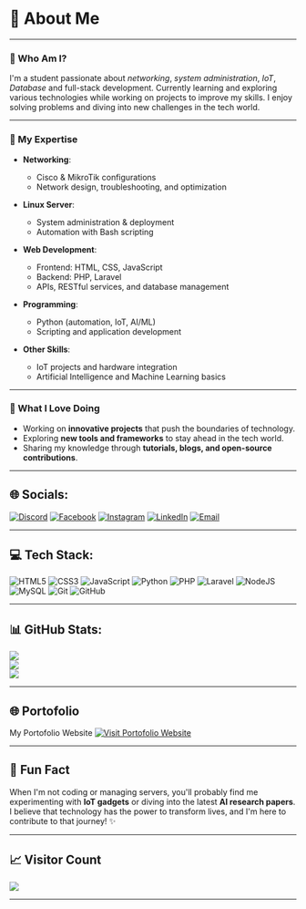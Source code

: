 # 💫 About Me

---

### 🚀 Who Am I?
I'm a student passionate about *networking*, *system administration*, *IoT*, *Database* and full-stack development. Currently learning and exploring various technologies while working on projects to improve my skills. I enjoy solving problems and diving into new challenges in the tech world.

---

### 🔧 My Expertise

- **Networking**:  
  - Cisco & MikroTik configurations  
  - Network design, troubleshooting, and optimization  

- **Linux Server**:  
  - System administration & deployment  
  - Automation with Bash scripting  

- **Web Development**:  
  - Frontend: HTML, CSS, JavaScript  
  - Backend: PHP, Laravel  
  - APIs, RESTful services, and database management  

- **Programming**:  
  - Python (automation, IoT, AI/ML)  
  - Scripting and application development  

- **Other Skills**:  
  - IoT projects and hardware integration  
  - Artificial Intelligence and Machine Learning basics  

---

### 🌟 What I Love Doing
- Working on **innovative projects** that push the boundaries of technology.  
- Exploring **new tools and frameworks** to stay ahead in the tech world.  
- Sharing my knowledge through **tutorials, blogs, and open-source contributions**.  

---

## 🌐 Socials:
[![Discord](https://img.shields.io/badge/Discord-%237289DA.svg?logo=discord&logoColor=white)](https://discord.gg/Nabiluuy) 
[![Facebook](https://img.shields.io/badge/Facebook-%231877F2.svg?logo=Facebook&logoColor=white)](https://facebook.com/SurademPddm) 
[![Instagram](https://img.shields.io/badge/Instagram-%23E4405F.svg?logo=Instagram&logoColor=white)](https://instagram.com/lafiete73) 
[![LinkedIn](https://img.shields.io/badge/LinkedIn-%230077B5.svg?logo=linkedin&logoColor=white)](https://linkedin.com/in/AndhikaAugustFarnaz) 
[![Email](https://img.shields.io/badge/Email-D14836?logo=gmail&logoColor=white)](mailto:augustandhika263@gmail.com) 

---

## 💻 Tech Stack:
![HTML5](https://img.shields.io/badge/html5-%23E34F26.svg?style=for-the-badge&logo=html5&logoColor=white) 
![CSS3](https://img.shields.io/badge/css3-%231572B6.svg?style=for-the-badge&logo=css3&logoColor=white) 
![JavaScript](https://img.shields.io/badge/javascript-%23323330.svg?style=for-the-badge&logo=javascript&logoColor=%23F7DF1E) 
![Python](https://img.shields.io/badge/python-3670A0?style=for-the-badge&logo=python&logoColor=ffdd54) 
![PHP](https://img.shields.io/badge/php-%23777BB4.svg?style=for-the-badge&logo=php&logoColor=white) 
![Laravel](https://img.shields.io/badge/laravel-%23FF2D20.svg?style=for-the-badge&logo=laravel&logoColor=white) 
![NodeJS](https://img.shields.io/badge/node.js-6DA55F?style=for-the-badge&logo=node.js&logoColor=white) 
![MySQL](https://img.shields.io/badge/mysql-4479A1.svg?style=for-the-badge&logo=mysql&logoColor=white) 
![Git](https://img.shields.io/badge/git-%23F05033.svg?style=for-the-badge&logo=git&logoColor=white) 
![GitHub](https://img.shields.io/badge/github-%23121011.svg?style=for-the-badge&logo=github&logoColor=white)

---

## 📊 GitHub Stats:

![](https://github-readme-stats.vercel.app/api?username=dhikdhiks&theme=dark&hide_border=false&include_all_commits=false&count_private=false)<br/>
![](https://github-readme-streak-stats.herokuapp.com/?user=dhikdhiks&theme=dark&hide_border=false)<br/>
![](https://github-readme-stats.vercel.app/api/top-langs/?username=dhikdhiks&theme=dark&hide_border=false&include_all_commits=false&count_private=false&layout=compact)

---

## 🌐 Portofolio
My Portofolio Website
<a href="https://suradem.me" target="_blank">
  <img src="https://img.shields.io/badge/Visit%20Portofolio-%234CAF50.svg?style=for-the-badge&logo=games&logoColor=white" alt="Visit Portofolio Website">
</a>

---

## 🎨 Fun Fact
When I'm not coding or managing servers, you'll probably find me experimenting with **IoT gadgets** or diving into the latest **AI research papers**. I believe that technology has the power to transform lives, and I'm here to contribute to that journey! ✨

---

## 📈 Visitor Count
[![](https://visitcount.itsvg.in/api?id=dhikdhiks&icon=0&color=0)](https://visitcount.itsvg.in)

---

<!-- Proudly created with GPRM ( https://gprm.itsvg.in ) -->
